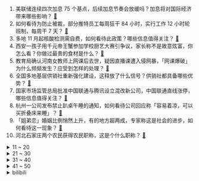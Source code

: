 1. 美联储连续四次加息 75 个基点，后续加息节奏会放缓吗？加息将对国际经济带来哪些影响？ [:link:](https://www.zhihu.com/question/564071894)
2. 如何看待为防止被裁，部分推特员工每周狂干 84 小时，实行工作 12 小时轮班制，每周干 7 天？ [:link:](https://www.zhihu.com/question/564148040)
3. 多地 11 月起核酸检测需自费，如何看待此政策？哪些信息值得关注？ [:link:](https://www.zhihu.com/question/564219328)
4. 西安一孩子用千元帝王蟹参加学校厨艺大赛引争议，家长称不是故意炫富，你怎么看？你做过最贵的食材是什么？ [:link:](https://www.zhihu.com/question/564119740)
5. 教育局确认河南女教师上网课后去世，疑因直播课遭入侵网暴，「网课爆破」为什么频频发生？应受到怎样的处理？ [:link:](https://www.zhihu.com/question/564130041)
6. 全国多地基层供销社重新强化建设，这释放了什么信号？供销社都具备哪些优势？ [:link:](https://www.zhihu.com/question/563788368)
7. 国家市场监管总局批准中国联通与腾讯设立混改新公司，中国联通直线涨停，哪些信息值得关注？ [:link:](https://www.zhihu.com/question/564189135)
8. 杭州一公司发布禁止趴桌午睡的通知，如何看待公司回应称「容易着凉，可以买折叠床来睡」？ [:link:](https://www.zhihu.com/question/564172753)
9. 「姐弟恋」婚姻比例悄然上升，有的地方超两成，专家称这是社会的进步，如何看待这一现象？ [:link:](https://www.zhihu.com/question/564209641)
10. 河北石家庄两个农民获得农民职称，这是个什么职称？ [:link:](https://www.zhihu.com/question/563919701)
<details>
<summary>11 ~ 20</summary>

11. 钟南山等多名院士共同呼吁「今年冬天要警惕流感与新冠叠加流行」，为何今冬叠加流行可能性大？该如何应对？ [:link:](https://www.zhihu.com/question/564072656)
12. 对于年轻人来说，第一个一百万有多难？ [:link:](https://www.zhihu.com/question/455395097)
13. 郑州航空港区实行 7 天全域静态管理，自 11 月 2 日 12时至 9 日12时，哪些信息值得关注？ [:link:](https://www.zhihu.com/question/564160320)
14. 马斯克上任推特CEO烧「三把火」，干掉高管、研究大裁员、全员加班开发「认证费」，如何评价他的这些举措？ [:link:](https://www.zhihu.com/question/564070539)
15. RNG 辅助选手 Ming 真的是被 Uzi 和 Gala 带到不属于他的高度了吗？ [:link:](https://www.zhihu.com/question/562895862)
16. 如何看待华为Mate 50 Pro获得DXOMARK影像最高分？ [:link:](https://www.zhihu.com/question/563682060)
17. 上海一老人未婚无孩，离世后遗产起争端，法院判定遗产归国家所有，如何从法律角度解读？ [:link:](https://www.zhihu.com/question/564247602)
18. 南开一本科生直博北大被曝论文抄袭，当事人回应「论文辅导机构干的，保研与此无关」，如何看待此事？ [:link:](https://www.zhihu.com/question/564314545)
19. 外交部回应「美国要求日本等国对中国实施半导体出口限制」，称希望各国独立自主作出正确判断，这意味着什么？ [:link:](https://www.zhihu.com/question/564224288)
20. 如何看待宝妈带 2 岁儿子进女厕被骂没素质？此类事件有何更好的处理方法？ [:link:](https://www.zhihu.com/question/564318642)
</details>
<details>
<summary>21 ~ 30</summary>

21. 为啥说真正武侠游戏，不该用“战法牧刺”体系呢？ [:link:](https://www.zhihu.com/question/557274323)
22. 如何看待颜宁宣布即将辞去普林斯顿大学教职，全职回国，出任深圳医学科学院创始院长？ [:link:](https://www.zhihu.com/question/563925880)
23. 西安一小区近50只流浪猫死亡，疑似被投毒，若属实投毒者将接受怎样的处罚？小区应如何妥善处理流浪动物？ [:link:](https://www.zhihu.com/question/563528516)
24. 如何评价阿米尔·汗新片《阿辛正传》？ [:link:](https://www.zhihu.com/question/549893981)
25. 《原神》纳西妲强度怎么样？ [:link:](https://www.zhihu.com/question/563537897)
26. 成都疑现加拿大一枝黄花，有关部门提示「别采别种，请立即上报」，小小黄花为什么被称为生态杀手？ [:link:](https://www.zhihu.com/question/563903817)
27. 你认为幸福是什么样子的？ [:link:](https://www.zhihu.com/question/557769277)
28. 为什么年轻人能放弃买电视，反而购买投影仪？ [:link:](https://www.zhihu.com/question/564021352)
29. 虎鲸为什么不吃人？ [:link:](https://www.zhihu.com/question/23979990)
30. 郑州富士康回应「726房死亡事件」，称属恶意剪辑，已报警，如何看待这类谣言的传播？ [:link:](https://www.zhihu.com/question/564098069)
</details>
<details>
<summary>31 ~ 40</summary>

31. 居家期间，有哪些适合代替外卖的速食界天花板推荐？ [:link:](https://www.zhihu.com/question/521865701)
32. MBTI各个人格在写故事的时候，倾向于让哪些MBTI类型做反派？ [:link:](https://www.zhihu.com/question/559273313)
33. 看完国考岗位表的你，有什么感受？ [:link:](https://www.zhihu.com/question/350796452)
34. 你见过哪些看上去很豪华但实际上不贵的车？ [:link:](https://www.zhihu.com/question/551036291)
35. 如何看待极氪009 上市定价 49.9 万 / 58.8 万，有哪些值得关注的地方？ [:link:](https://www.zhihu.com/question/564004207)
36. 为什么现在游戏玩家这么想要简体中文？ [:link:](https://www.zhihu.com/question/313910150)
37. 有什么小巧玲珑的家电适合塞进「钻石房」？ [:link:](https://www.zhihu.com/question/563337036)
38. 有哪些值得推荐的人体工学椅？ [:link:](https://www.zhihu.com/question/29015827)
39. 冰箱种类繁多，不同家庭该如何选择？ [:link:](https://www.zhihu.com/question/534231879)
40. 特朗普谈佩洛西丈夫遇袭「美国已失控，治安比阿富汗还糟」，你怎么看？该案件背后究竟是治安问题还是党争？ [:link:](https://www.zhihu.com/question/564167301)
</details>
<details>
<summary>41 ~ 50</summary>

41. 如何评价华为 11 月 2 日发布的全屋智能 3.0 ？ [:link:](https://www.zhihu.com/question/564245934)
42. 韩军方称，朝鲜首次向「北方界线」以南海域发射弹道导弹，有哪些信息值得关注？ [:link:](https://www.zhihu.com/question/564168792)
43. 当代年轻人家里最应该拥有的智能家电有哪些？ [:link:](https://www.zhihu.com/question/515967396)
44. 俄罗斯外交部发布阻止核战争的声明，如何看待其态度？ [:link:](https://www.zhihu.com/question/564256808)
45. 被质问「买俄石油有道德冲突」 ，印度部长回击「欧洲一下午买的是我们的 4 倍」，如何评价西方这一行为？ [:link:](https://www.zhihu.com/question/564251787)
46. 台风「尼格」蓝色预警，广东等沿海地区有 7 至 8 级大风，此次台风的影响会很大吗？当地情况如何？ [:link:](https://www.zhihu.com/question/564243269)
47. 三季度 100 个「最缺工」职业发布，制造业占 39 个，生产生活服务占 37 个，哪些信息值得关注？ [:link:](https://www.zhihu.com/question/563976804)
48. 曾经你有被种草过什么美食，尝过后发现味道一般？ [:link:](https://www.zhihu.com/question/560581200)
49. 美专家称北溪管道遭破坏，美国政府负有责任，俄方称有证据表明英国参与了破坏活动，哪些信息值得关注？ [:link:](https://www.zhihu.com/question/564073313)
50. 如何评价《脱口秀大会》第五季第八期（下）？ [:link:](https://www.zhihu.com/question/564236393)
</details><details>
<summary>bilibili</summary>

1. 《原神》角色演示-「纳西妲：无垠无忧」 [:link:](//www.bilibili.com/video/BV1PP4y1U7qA)
2. 摆！ [:link:](//www.bilibili.com/video/BV1Re4y1y7Tf)
3. ⚡️ 小 老 鼠 也 很 可 爱 ⚡️ [:link:](//www.bilibili.com/video/BV1xG4y1h7Kj)
4. 店里敢卖500一只的鸡，自己在家做，能省多少钱？ [:link:](//www.bilibili.com/video/BV1WG4y1h7Tt)
5. “喜欢这种氛围感，雨声很大内心却很平静～” [:link:](//www.bilibili.com/video/BV1dR4y1Q7vZ)
6. 论一个Bbox全国冠军用嘴巴模仿歌曲有多像 [:link:](//www.bilibili.com/video/BV1te4y147QZ)
7. 喝醉后的行为有多离谱？我们把自己灌醉后记录了下来 [:link:](//www.bilibili.com/video/BV19e4y1y7HV)
8. 猫猫怎么可以这么倒霉！ [:link:](//www.bilibili.com/video/BV15P4y1m7r9)
9. 和好友换装后，我疯了！ [:link:](//www.bilibili.com/video/BV1GD4y187wt)
10. 画一幅画纪念童年时期最爱的电影和角色 [:link:](//www.bilibili.com/video/BV1BD4y1b7os)
<details>
<summary>11 ~ 20</summary>

11. 小僵尸出没！ε-(´∀｀; )神的随波逐流～ [:link:](//www.bilibili.com/video/BV1Xe411G7t4)
12. NASA、纳粹、麻省理工，火箭为何从东方升起？【钱学森上】【正经比比】 [:link:](//www.bilibili.com/video/BV1u14y1L7wg)
13. 新人up大一第一次30s动画作业 [:link:](//www.bilibili.com/video/BV1uP4y1m73P)
14. 今年最离谱的一餐！小伙买单差点哭了..... [:link:](//www.bilibili.com/video/BV12D4y147GS)
15. 谁是斯诺登的老前辈？【硬核狠人42】 [:link:](//www.bilibili.com/video/BV1QV4y1g7qH)
16. 扫码点餐默认勾选“餐具费”？我的钱包不能我做主？ [:link:](//www.bilibili.com/video/BV1dP4y1m7XD)
17. “我肯定在几百年前就判过你刑” [:link:](//www.bilibili.com/video/BV1SP411A7Lv)
18. 发生踩踏事故，到底该用什么自救姿态 [:link:](//www.bilibili.com/video/BV1mY411f7vt)
19. 我都看不出来自己在做科普 [:link:](//www.bilibili.com/video/BV1se411G7LP)
20. 原神尘歌壶花海秋千免费复制码，点击领取 [:link:](//www.bilibili.com/video/BV1ge4y1t7RV)
</details>
<details>
<summary>21 ~ 30</summary>

21. 是时候让舍友懂得如何做一个合格的大学生了 [:link:](//www.bilibili.com/video/BV1Xd4y1k7Je)
22. 我证明！新闻里说的是事实！中国空间站真的就像搭积木一样 [:link:](//www.bilibili.com/video/BV1a8411Y7Go)
23. 无所谓，我会出手！ [:link:](//www.bilibili.com/video/BV178411Y7hF)
24. 新概念探店，人均1888元的素食餐厅？？？【第三期】 [:link:](//www.bilibili.com/video/BV1eY411f7Hu)
25. 《睡觉模拟器》玩过没？？【沙雕游戏合集】 [:link:](//www.bilibili.com/video/BV1V8411Y7C3)
26. 人过了20岁，就不能吃得像个小孩子了。 [:link:](//www.bilibili.com/video/BV1at4y1M7hx)
27. “她说了一句话，全校听完之后都炸了...” [:link:](//www.bilibili.com/video/BV1jG411A7aZ)
28. 【才浅手工】我把巨大的打火石做成了唐刀！实现电影动漫里的炫酷特效 [:link:](//www.bilibili.com/video/BV1RK411U7PQ)
29. 【你有毛病吧】轮到识宝来给大家洗脑了！！ [:link:](//www.bilibili.com/video/BV1RR4y1Q7Wk)
30. 生 日 当 天 结 婚 啦 ！！ [:link:](//www.bilibili.com/video/BV1Wm4y1F7FF)
</details>
<details>
<summary>31 ~ 40</summary>

31. 侧躺会扎穿心脏吗？ [:link:](//www.bilibili.com/video/BV1nP4y1m7tm)
32. 哪有什么恐怖故事，不过是吃人的礼教罢了「丝滑变装」 [:link:](//www.bilibili.com/video/BV12D4y147J1)
33. 《明日方舟》EP - Thorns In You [:link:](//www.bilibili.com/video/BV1Ld4y1C7kY)
34. 你有过这样尴尬的经历吗 [:link:](//www.bilibili.com/video/BV1QW4y1E71j)
35. 起诉甲方爸爸 [:link:](//www.bilibili.com/video/BV1gd4y1C7W1)
36. 盾山航天皮肤CG首发！星辰大海，永不止步！ [:link:](//www.bilibili.com/video/BV1De4y1y7vJ)
37. 【原神】草神纳西妲武器伤害期望对比+圣遗物选择，流浪乐章再次证明了自己（魔导绪论是把好武器诶 [:link:](//www.bilibili.com/video/BV1kD4y147fA)
38. FIRST FRAME单元宣言短片《我的朋友》 [:link:](//www.bilibili.com/video/BV1UK411U7B3)
39. 【阿斗】又死一个主角，温柔贤良瑟曦登顶巅峰！美剧史诗巨作《权力的游戏》第16期 [:link:](//www.bilibili.com/video/BV1yd4y1k7Np)
40. 《当代互联网现状》 [:link:](//www.bilibili.com/video/BV13e411G7a1)
</details>
<details>
<summary>41 ~ 50</summary>

41. 【MC逐帧动画】看到最后有让你宅在家的角色或游戏吗？ [:link:](//www.bilibili.com/video/BV1XG4y1h7G6)
42. 由于不停的绝育，不到3个月，已累计为2次猫车的猫猫绝育1000多只 [:link:](//www.bilibili.com/video/BV1884y1i7Em)
43. 我叫柯蓝，是附近有名的名蒸蛋（3） [:link:](//www.bilibili.com/video/BV1HP411P7uP)
44. 国剧终于有手刃所有恶人的反派女主了！！看起来人畜无害 结果是全剧的大boss ！划破喉咙那一刀真的利落到吓人！ [:link:](//www.bilibili.com/video/BV12G4y1b7LF)
45. 有些事对小学生来说太幼稚，对大学生刚刚好 [:link:](//www.bilibili.com/video/BV1LG4y1b7LG)
46. 公开处刑！第一次见家长，岳父课堂上放我视频... [:link:](//www.bilibili.com/video/BV1KK411S7iD)
47. 【原神】官方封号公告来了！原神严禁的十件事！流浪者散兵是风系原因！2240原石将过期速拿！新常驻玩法七圣召唤介绍！ [:link:](//www.bilibili.com/video/BV1Qd4y1c7UP)
48. 今天给羊点个外卖 [:link:](//www.bilibili.com/video/BV1EW4y177Ko)
49. 心理学大师教你如何用多巴胺自律上瘾？ [:link:](//www.bilibili.com/video/BV1iG4y1b7Np)
50. 【凤凰传奇农家乐】满满一锅牛排的【铁锅焖面】 [:link:](//www.bilibili.com/video/BV1rD4y147iD)
</details>
<details>
<summary>51 ~ 60</summary>

51. 破防了！我是真服了！！！ [:link:](//www.bilibili.com/video/BV1JW4y177Hc)
52. 化妆真开心…… [:link:](//www.bilibili.com/video/BV1kD4y1b76e)
53. 🐓鸡你太美，但是团体版🐓【J-wings】 [:link:](//www.bilibili.com/video/BV11e4y1e7CY)
54. 【不止游戏】这是一期帮你解决很多游戏问题的节目 [:link:](//www.bilibili.com/video/BV1nP411P7WL)
55. 万  圣  只  因 [:link:](//www.bilibili.com/video/BV1uV4y1V71m)
56. 无意间，翻抽屉发现一张五年前的底片，太棒了，学习#手机摄影 #我没选错 [:link:](//www.bilibili.com/video/BV17g41167sy)
57. 卧 龙 凤 雏 [:link:](//www.bilibili.com/video/BV1tG4y1b7gb)
58. 在平衡板上唱个歌吧？可能是月亮不会眨眼星星不会说话 让你觉得孤单啦 [:link:](//www.bilibili.com/video/BV1eW4y1j7f6)
59. 蓝色妖姬切尔西！不要给我丢垃圾！ [:link:](//www.bilibili.com/video/BV1vm4y1c7Rk)
60. 这只老猫真是浑身都是特色耶！！ [:link:](//www.bilibili.com/video/BV1SG411A7wX)
</details>
<details>
<summary>61 ~ 70</summary>

61. 《三国演义》关羽扮演者陆树铭去世 享年66岁 [:link:](//www.bilibili.com/video/BV1BG411A7Yw)
62. 打开这个视频让你爽一天 [:link:](//www.bilibili.com/video/BV1f14y157yG)
63. 【原神童话】森林，会记住一切 [:link:](//www.bilibili.com/video/BV1MD4y187xh)
64. 祝喜欢eva的你万圣节快乐 [:link:](//www.bilibili.com/video/BV1nP411w7Db)
65. 刘统勋：乾隆朝唯一指定宰相，到底什么样？【乾隆往事】 [:link:](//www.bilibili.com/video/BV1od4y1c7WR)
66. 想摇摆到你心里❤~wiggle wiggle [:link:](//www.bilibili.com/video/BV1CP411P7g2)
67. 被抓怎么办？给你送盒饭，漠叔真下海拍片了 [:link:](//www.bilibili.com/video/BV1qg411z7ti)
68. 芬兰买房记来啦！芬兰家人地锅鸡大战太过瘾！被爆辣血鸭惊艳到狂喜！狂舔手指！全家人疯狂爱上瓦罐汤！ [:link:](//www.bilibili.com/video/BV1rd4y1c7gZ)
69. 假如皇上听了疯丫头主题曲《彩色翅膀》 [:link:](//www.bilibili.com/video/BV1mD4y1b7J6)
70. 苦了孩子也不能苦了自己 [:link:](//www.bilibili.com/video/BV1SK411U7Ve)
</details>
<details>
<summary>71 ~ 80</summary>

71. 【Faye詹雯婷x张远】《嘉宾》 [:link:](//www.bilibili.com/video/BV1eG411A7QF)
72. 谨以此片沉痛悼念陆树铭先生 [:link:](//www.bilibili.com/video/BV1sd4y1C7bF)
73. 这一盆是多少人的梦想！！ [:link:](//www.bilibili.com/video/BV1yP4y1S732)
74. 台州.拉完海鲜大排档  厨子探店¥940 [:link:](//www.bilibili.com/video/BV1At4y1M7Gt)
75. 听歌吗？奶茶分你一半💜 [:link:](//www.bilibili.com/video/BV1JG4y1b7Ni)
76. 【腿姐带背】23考研政治：会议篇 [:link:](//www.bilibili.com/video/BV1Kd4y117bM)
77. 女人什么都说？！ [:link:](//www.bilibili.com/video/BV1xW4y1j7Nd)
78. 【很小的小知识】为什么工资会被称为薪水？ [:link:](//www.bilibili.com/video/BV1HG4y1b7BY)
79. 赏～ [:link:](//www.bilibili.com/video/BV1Bd4y1c7s7)
80. 开服3年老玩家，当我看了方舟动画第1集后...... [:link:](//www.bilibili.com/video/BV1xt4y1M73y)
</details>
<details>
<summary>81 ~ 90</summary>

81. 外网沸腾！散兵冲上全球38国热搜榜！立绘点赞破历史记录！外网散兵厨过大年庆祝散兵实装！【快讯】 [:link:](//www.bilibili.com/video/BV1L14y1V7Nv)
82. 深度|| 司马家族“必然兴旺”的乱世算法 [:link:](//www.bilibili.com/video/BV1n8411Y7SZ)
83. 飞到土耳其吃正宗的土耳其烤肉 就是爽 [:link:](//www.bilibili.com/video/BV1Le4y1t7f2)
84. 原来灰姑娘是这样变成公主的 [:link:](//www.bilibili.com/video/BV1ZD4y147aX)
85. 俄罗斯人都用什么品牌的手机？ [:link:](//www.bilibili.com/video/BV1NK411X7JQ)
86. 它很努力，努力撑起它爱的这个家！ [:link:](//www.bilibili.com/video/BV1R8411a78P)
87. 小猫咪太过可爱都是因为得病了！！！ [:link:](//www.bilibili.com/video/BV1Bv4y1D7dF)
88. 你从未离去，就在这里。 [:link:](//www.bilibili.com/video/BV1vP4y1m7fE)
89. 【原神】看好了，小草神是这样玩的！ [:link:](//www.bilibili.com/video/BV1ZV4y1g7D2)
90. 你这个人太…… [:link:](//www.bilibili.com/video/BV1ft4y1T7JW)
</details>
<details>
<summary>91 ~ 100</summary>

91. 160‖100给大家看看真实身材是什么样子的，不要焦虑 [:link:](//www.bilibili.com/video/BV1ev4y1D76G)
92. 看懂了可口可乐，你就看懂了资本主义。【生意05】 [:link:](//www.bilibili.com/video/BV1ye4y147tY)
93. 23大作文万能模板！直接背！英一保16分，英二保12分！【23考研英语，含新大纲】 [:link:](//www.bilibili.com/video/BV1ye411G7z1)
94. 女子背熟睡孩子卖气球无人光顾偷偷抹眼泪 ，路人全部买下送给附近小朋友 [:link:](//www.bilibili.com/video/BV1aV4y1g7sE)
95. 跨时空飞天剑舞 向中国航天追梦者致敬 [:link:](//www.bilibili.com/video/BV1gm4y1c7Ht)
96. 万圣节特别角色  寻梦环游记梅尔达仿妆 [:link:](//www.bilibili.com/video/BV1Be4y147RB)
97. 《瑶O瑶O的奇妙冒险》 [:link:](//www.bilibili.com/video/BV1BK411U7Dr)
98. 生腌三文鱼这么吃好过瘾，拌饭吃停不下来！ [:link:](//www.bilibili.com/video/BV1Yg41167QK)
99. 我把镜子搬到大街上 邀请路人一起照镜子 [:link:](//www.bilibili.com/video/BV1fV4y1G7vu)
100. 故土难离，因为情感，也因为安全！ [:link:](//www.bilibili.com/video/BV1LK411S7dN)
</details></details>
